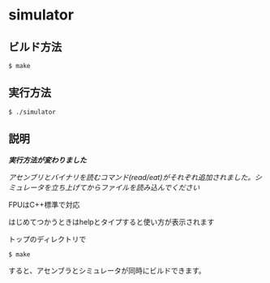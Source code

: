 # simulator
## ビルド方法

```$ make```

## 実行方法

```$ ./simulator```

## 説明

***実行方法が変わりました***

*アセンブリとバイナリを読むコマンド(read/eat)がそれぞれ追加されました。シミュレータを立ち上げてからファイルを読み込んでください*

FPUはC++標準で対応

はじめてつかうときはhelpとタイプすると使い方が表示されます

トップのディレクトリで

```$ make```

すると、アセンブラとシミュレータが同時にビルドできます。
